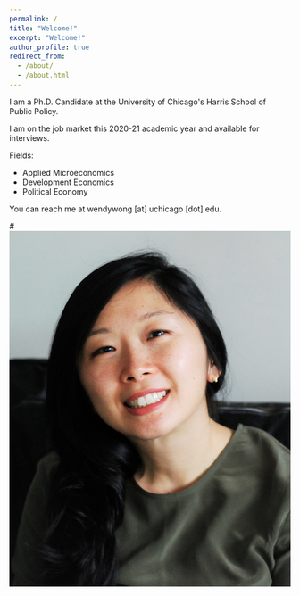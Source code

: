 ```yaml
---
permalink: /
title: "Welcome!"
excerpt: "Welcome!"
author_profile: true
redirect_from: 
  - /about/
  - /about.html
---
```


I am a Ph.D. Candidate at the University of Chicago's Harris School of Public Policy. 

I am on the job market this 2020-21 academic year and available for interviews.

Fields: 
+ Applied Microeconomics
+ Development Economics
+ Political Economy

You can reach me at wendywong [at] uchicago [dot] edu.

#![profilepic](/images/profile.jpg)

